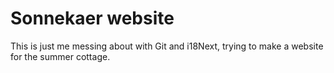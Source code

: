 # Sonnekaer website

This is just me messing about with Git and i18Next, trying to make a website for the summer cottage.